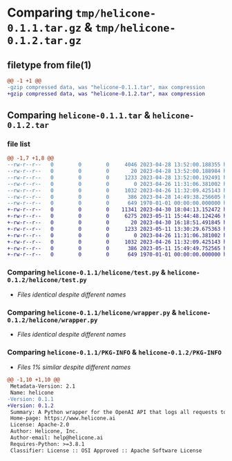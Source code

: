 # Comparing `tmp/helicone-0.1.1.tar.gz` & `tmp/helicone-0.1.2.tar.gz`

## filetype from file(1)

```diff
@@ -1 +1 @@
-gzip compressed data, was "helicone-0.1.1.tar", max compression
+gzip compressed data, was "helicone-0.1.2.tar", max compression
```

## Comparing `helicone-0.1.1.tar` & `helicone-0.1.2.tar`

### file list

```diff
@@ -1,7 +1,8 @@
--rw-r--r--   0        0        0     4046 2023-04-28 13:52:00.188355 helicone-0.1.1/helicone/__init__.py
--rw-r--r--   0        0        0       20 2023-04-28 13:52:00.188984 helicone-0.1.1/helicone/requirements.txt
--rw-r--r--   0        0        0     1233 2023-04-28 13:52:00.192491 helicone-0.1.1/helicone/test.py
--rw-r--r--   0        0        0        0 2023-04-26 11:31:06.381002 helicone-0.1.1/helicone/utils.py
--rw-r--r--   0        0        0     1032 2023-04-26 11:32:09.425143 helicone-0.1.1/helicone/wrapper.py
--rw-r--r--   0        0        0      386 2023-04-28 14:49:38.256605 helicone-0.1.1/pyproject.toml
--rw-r--r--   0        0        0      649 1970-01-01 00:00:00.000000 helicone-0.1.1/PKG-INFO
+-rw-r--r--   0        0        0    11341 2023-04-30 18:04:13.152472 helicone-0.1.2/LICENSE
+-rw-r--r--   0        0        0     6275 2023-05-11 15:44:48.124246 helicone-0.1.2/helicone/__init__.py
+-rw-r--r--   0        0        0       20 2023-04-30 16:18:51.491845 helicone-0.1.2/helicone/requirements.txt
+-rw-r--r--   0        0        0     1233 2023-05-11 13:30:29.675363 helicone-0.1.2/helicone/test.py
+-rw-r--r--   0        0        0        0 2023-04-26 11:31:06.381002 helicone-0.1.2/helicone/utils.py
+-rw-r--r--   0        0        0     1032 2023-04-26 11:32:09.425143 helicone-0.1.2/helicone/wrapper.py
+-rw-r--r--   0        0        0      386 2023-05-11 15:49:49.752565 helicone-0.1.2/pyproject.toml
+-rw-r--r--   0        0        0      649 1970-01-01 00:00:00.000000 helicone-0.1.2/PKG-INFO
```

### Comparing `helicone-0.1.1/helicone/test.py` & `helicone-0.1.2/helicone/test.py`

 * *Files identical despite different names*

### Comparing `helicone-0.1.1/helicone/wrapper.py` & `helicone-0.1.2/helicone/wrapper.py`

 * *Files identical despite different names*

### Comparing `helicone-0.1.1/PKG-INFO` & `helicone-0.1.2/PKG-INFO`

 * *Files 1% similar despite different names*

```diff
@@ -1,10 +1,10 @@
 Metadata-Version: 2.1
 Name: helicone
-Version: 0.1.1
+Version: 0.1.2
 Summary: A Python wrapper for the OpenAI API that logs all requests to Helicone.
 Home-page: https://www.helicone.ai
 License: Apache-2.0
 Author: Helicone, Inc.
 Author-email: help@helicone.ai
 Requires-Python: >=3.8.1
 Classifier: License :: OSI Approved :: Apache Software License
```

